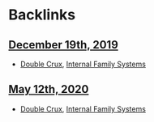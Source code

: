 
# Backlinks
## [December 19th, 2019](<December 19th, 2019.md>)
- [Double Crux](<Double Crux.md>), [Internal Family Systems](<Internal Family Systems.md>)

## [May 12th, 2020](<May 12th, 2020.md>)
- [Double Crux](<Double Crux.md>), [Internal Family Systems](<Internal Family Systems.md>)

